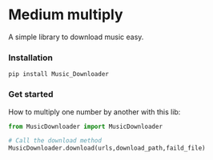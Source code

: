 # Medium multiply
A simple library to download music easy.

### Installation
```
pip install Music_Downloader
```

### Get started
How to multiply one number by another with this lib:

```Python
from MusicDownloader import MusicDownloader

# Call the download method
MusicDownloader.download(urls,download_path,faild_file)
```